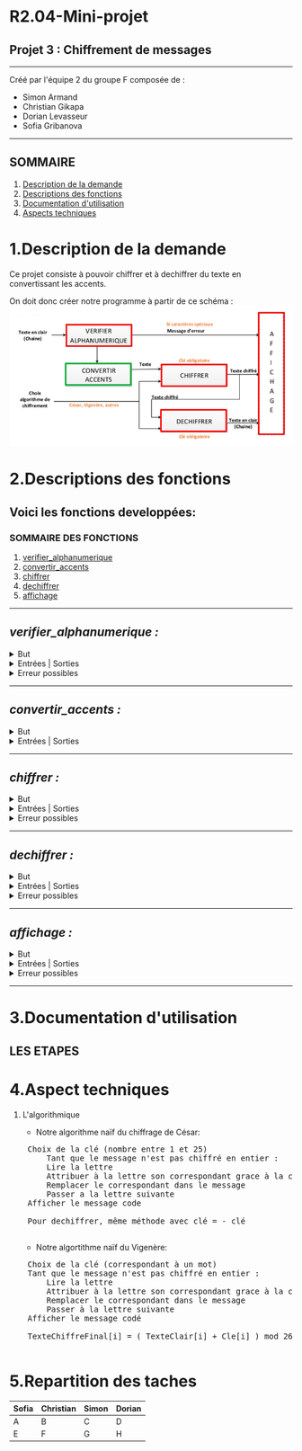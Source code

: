 # R2.04-Mini-projet 
## **Projet 3 : Chiffrement de messages**
---
Créé par l'équipe 2 du groupe F composée de :
- Simon Armand
- Christian Gikapa
- Dorian Levasseur
- Sofia Gribanova

---
## **SOMMAIRE**
1. [Description de la demande](#projet)
2. [Descriptions des fonctions](#fonctions)
3. [Documentation d'utilisation](#doc)
4. [Aspects techniques](#techniques)

<h1 id="projet"><b> 1.Description de la demande </b> </h1>
Ce projet consiste à pouvoir chiffrer et à dechiffrer du texte en convertissant les accents.

On doit donc créer notre programme à partir de ce schéma :
![image de la consigne](readme_img/consigne.png)



<h1 id="fonctions"><b> 2.Descriptions des fonctions</b></h1>

## **Voici les fonctions developpées:**

### **SOMMAIRE DES FONCTIONS**
1. [verifier_alphanumerique](#verifier)
2. [convertir_accents](#convertir_accents)
3. [chiffrer](#chiffrer)
4. [dechiffrer](#dechiffrer)
5. [affichage](#affichage)
---

<div id="verifier">
<h2><i> verifier_alphanumerique :</i> </h2>
    <details> <summary>But</summary>
        &emsp;&emsp;Vérifier si la chaine de caracteres ne contient pas des caracteres speciaux qui ne pourront pas etre chiffrés</details>
    <details> <summary>Entrées | Sorties </summary>
        &emsp;&emsp;Entrée : chaine de caractères<br>
        &emsp;&emsp;Sortie : le même texte ou le message d'erreur
         </details>
    <details> <summary>Erreur possibles</summary>
        &emsp;&emsp;Une erreur sera affichée *nom de l'erreur* si le texte contient des caractères specifiques
       </details>
</div>


---

<div id="convertir_accents">
<h2><i> convertir_accents : </i> </h2>
<details> <summary>But</summary>
        &emsp;&emsp;Convertir les accents d'une chaîne de caracteres pour pouvoir chiffrer quand même la lettre </details>
    <details> <summary>Entrées | Sorties</summary>
        &emsp;&emsp;Entrée : chaine de caractères<br>
        &emsp;&emsp;Sortie : le même texte sans les accents</details>
</div>

---

<div id="chiffrer">
<h2><i> chiffrer : </i></h2>

<details> <summary>But</summary>
        &emsp;&emsp;Chiffrer le message en code Cesar avec une clé</details>
    <details> <summary>Entrées | Sorties</summary>
        &emsp;&emsp;Entrée : chaine de caractères sans accents,clé<br>
        &emsp;&emsp;Sortie : le texte chiffré par rapport à la clé donné</details>
    <details> <summary>Erreur possibles</summary>
        &emsp;&emsp;Clé impossible </details>
</div>

---

<div id ="dechiffer">
<h2><i> dechiffrer : </i></h2>
<details> <summary style="content:f105">But</summary>
        &emsp;&emsp;Pouvoir dechiffrer un message en ayant une clé </details>
    <details> <summary>Entrées | Sorties</summary>
        &emsp;&emsp;Entrée : chaine de caractères sans accents,clé<br>
        &emsp;&emsp;Sortie : le texte dechiffré par rapport à la clé donné</details>
    <details> <summary>Erreur possibles</summary>
        &emsp;&emsp;Clé impossible </details>
</div>

---

<div id="affichage"> 
<h2><i> affichage : </i></h2>
<details> <summary>But</summary>
        &emsp;&emsp;Afficher notre programme principal</details>
    <details> <summary>Entrées | Sorties</summary>
        &emsp;&emsp;test </details>
    <details> <summary>Erreur possibles</summary>
        &emsp;&emsp;test </details>
</div>

---
<h1 id="doc"><b> 3.Documentation d'utilisation</b></h1>

## LES ETAPES 

<h1 id="techniques"><b> 4.Aspect techniques</b></h1>

1. L'algorithmique
    - Notre algorithme naïf du chiffrage de César:
    
    <pre>
    Choix de la clé (nombre entre 1 et 25)
        Tant que le message n'est pas chiffré en entier :
        Lire la lettre
        Attribuer à la lettre son correspondant grace à la clé (si lettre = A et clé = 3, alors lettre = D)
        Remplacer le correspondant dans le message
        Passer a la lettre suivante
    Afficher le message code

    Pour dechiffrer, même méthode avec clé = - clé
    </pre>
    - Notre algortithme naïf du Vigenère:

    <pre>
    Choix de la clé (correspondant à un mot)
    Tant que le message n'est pas chiffré en entier :
        Lire la lettre
        Attribuer à la lettre son correspondant grace à la clé et à sa position (si lettre = A, clé = MUSIQUE et position = 3, alors lettre = S)
        Remplacer le correspondant dans le message
        Passer à la lettre suivante
    Afficher le message codé

    TexteChiffreFinal[i] = ( TexteClair[i] + Cle[i] ) mod 26
    </pre>

# **5.Repartition des taches**

|Sofia|Christian|Simon|Dorian
|---|---|---|---|
|A|B|C|D|
|E|F|G|H|